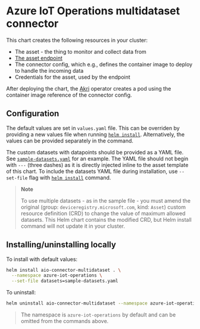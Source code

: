 # Azure IoT Operations multidataset connector

This chart creates the following resources in your cluster:

* The asset - the thing to monitor and collect data from
* [The asset endpoint](https://learn.microsoft.com/azure/iot-operations/discover-manage-assets/concept-assets-asset-endpoints#asset-endpoints)
* The connector config, which e.g., defines the container image to deploy to handle the incoming data
* Credentials for the asset, used by the endpoint

After deploying the chart, the [Akri](https://docs.akri.sh/) operator creates a pod using the container image reference of the connector config.

## Configuration

The default values are set in `values.yaml` file. This can be overriden by providing a new values file when running [`helm install`](https://helm.sh/docs/helm/helm_install/#helm-install). Alternatively, the values can be provided separately in the command.

The custom datasets with datapoints should be provided as a YAML file. See [`sample-datasets.yaml`](https://github.com/suneetnangia/aio-connector-multidataset/blob/main/helm/aio-connector-multidataset/sample-datasets.yaml) for an example. The YAML file should not begin with `---` (three dashes) as it is directly injected inline to the asset template of this chart. To include the datasets YAML file during installation, use `--set-file` flag with [`helm install`](https://helm.sh/docs/helm/helm_install/#helm-install) command.

> **Note**
>
> To use multiple datasets - as in the sample file - you must amend the original (group: `deviceregistry.microsoft.com`, kind: `Asset`) custom resource definition (CRD) to change the value of maximum allowed datasets. This Helm chart contains the modified CRD, but Helm install command will not update it in your cluster.

## Installing/uninstalling locally

To install with default values:

```bash
helm install aio-connector-multidataset . \
  --namespace azure-iot-operations \
  --set-file datasets=sample-datasets.yaml
```

To uninstall:

```bash
helm uninstall aio-connector-multidataset --namespace azure-iot-operations
```

> The namespace is `azure-iot-operations` by default and can be omitted from the commands above.
